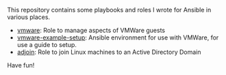 This repository contains some playbooks and roles I wrote for Ansible in various places.

* [vmware](vmware/): Role to manage aspects of VMWare guests
* [vmware-example-setup](vmware-example-setup/): Ansible environment for use with VMWare, for use a guide to setup.
* [adjoin](adjoin/): Role to join Linux machines to an Active Directory Domain

Have fun!
